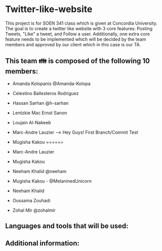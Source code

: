 # Twitter-like-website
This project is for SOEN 341 class which is given at Concordia University. The goal is to create a twitter like website with 3 core features: Posting Tweets, "Like" a tweet, and Follow a user. Additionally, one extra core feature needs to be implemented which will be decided by the team members and approved by our client which in this case is our TA.

## This team :family: is composed of the following 10 members:

- Amanda Kolopanis @Amanda-Kolopa
- Celestino Ballesteros Rodriguez
- Hassan Sarhan @h-sarhan
- Lentzkie Mac Ernst Sanon
- Loujain Al-Nakeeb

- Marc-Andre Lauzier                --> Hey Guys! First Branch/Commit Test
- Mugisha Kakou	
======
- Marc-Andre Lauzier
- Mugisha Kakou
- Neeham Khalid @neeham
- Mugisha Kakou	- @MelaninedUnicorn
- Neeham Khalid
- Oussama Zouhadi
- Zohal Mir @zohalmir

## Languages and tools that will be used:


## Additional information:
